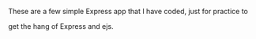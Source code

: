 These are a few simple Express app that I have coded, just for practice to 

get the hang of Express and ejs.
